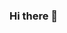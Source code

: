 ### Hi there 👋

<!--
**laozheng1/laozheng1** is a ✨ _special_ ✨ repository because its `README.md` (this file) appears on your GitHub profile.
我是郑孙健，来自福大数计的一枚菜鸟。
我会基本的C/C++
发现自己越来越理工男了
越来越没有情商
目前在好好学习，天天向上啊
-->
